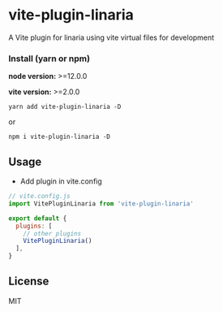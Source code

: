 # vite-plugin-linaria

A Vite plugin for linaria using vite virtual files for development

### Install (yarn or npm)

**node version:** >=12.0.0

**vite version:** >=2.0.0

```
yarn add vite-plugin-linaria -D
```

or

```
npm i vite-plugin-linaria -D
```

## Usage

- Add plugin in vite.config

```js
// vite.config.js
import VitePluginLinaria from 'vite-plugin-linaria'

export default {
  plugins: [
    // other plugins
    VitePluginLinaria()
  ],
}
```

## License

MIT
